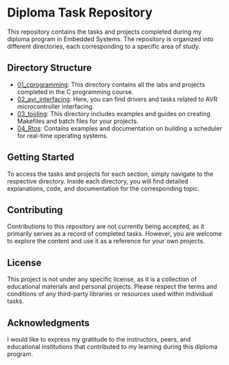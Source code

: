 # Diploma Task Repository

This repository contains the tasks and projects completed during my diploma program in Embedded Systems. The repository is organized into different directories, each corresponding to a specific area of study.

## Directory Structure

- [01_cprogramming](01_cprogramming): This directory contains all the labs and projects completed in the C programming course.
- [02_avr_interfacing](02_avr_interfacing): Here, you can find drivers and tasks related to AVR microcontroller interfacing.
- [03_tooling](03_tooling): This directory includes examples and guides on creating Makefiles and batch files for your projects.
- [04_Rtos](04_Rtos): Contains examples and documentation on building a scheduler for real-time operating systems.

## Getting Started

To access the tasks and projects for each section, simply navigate to the respective directory. Inside each directory, you will find detailed explanations, code, and documentation for the corresponding topic.

## Contributing

Contributions to this repository are not currently being accepted, as it primarily serves as a record of completed tasks. However, you are welcome to explore the content and use it as a reference for your own projects.

## License

This project is not under any specific license, as it is a collection of educational materials and personal projects. Please respect the terms and conditions of any third-party libraries or resources used within individual tasks.

## Acknowledgments

I would like to express my gratitude to the instructors, peers, and educational institutions that contributed to my learning during this diploma program.
